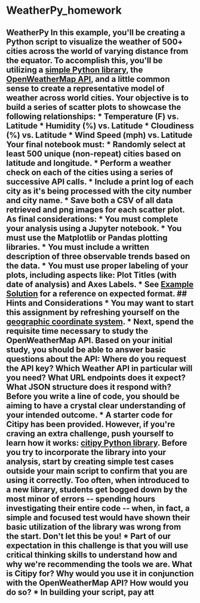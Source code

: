 # WeatherPy_homework
## WeatherPy  In this example, you'll be creating a Python script to visualize the weather of 500+ cities across the world of varying distance from the equator. To accomplish this, you'll be utilizing a [simple Python library](https://pypi.python.org/pypi/citipy), the [OpenWeatherMap API](https://openweathermap.org/api), and a little common sense to create a representative model of weather across world cities.  Your objective is to build a series of scatter plots to showcase the following relationships:  * Temperature (F) vs. Latitude * Humidity (%) vs. Latitude * Cloudiness (%) vs. Latitude * Wind Speed (mph) vs. Latitude  Your final notebook must:  * Randomly select **at least** 500 unique (non-repeat) cities based on latitude and longitude. * Perform a weather check on each of the cities using a series of successive API calls. * Include a print log of each city as it's being processed with the city number and city name. * Save both a CSV of all data retrieved and png images for each scatter plot.  As final considerations:  * You must complete your analysis using a Jupyter notebook. * You must use the Matplotlib or Pandas plotting libraries. * You must include a written description of three observable trends based on the data. * You must use proper labeling of your plots, including aspects like: Plot Titles (with date of analysis) and Axes Labels. * See [Example Solution](WeatherPy_Example.pdf) for a reference on expected format.  ## Hints and Considerations  * You may want to start this assignment by refreshing yourself on the [geographic coordinate system](http://desktop.arcgis.com/en/arcmap/10.3/guide-books/map-projections/about-geographic-coordinate-systems.htm).  * Next, spend the requisite time necessary to study the OpenWeatherMap API. Based on your initial study, you should be able to answer  basic questions about the API: Where do you request the API key? Which Weather API in particular will you need? What URL endpoints does it expect? What JSON structure does it respond with? Before you write a line of code, you should be aiming to have a crystal clear understanding of your intended outcome.  * A starter code for Citipy has been provided. However, if you're craving an extra challenge, push yourself to learn how it works: [citipy Python library](https://pypi.python.org/pypi/citipy). Before you try to incorporate the library into your analysis, start by creating simple test cases outside your main script to confirm that you are using it correctly. Too often, when introduced to a new library, students get bogged down by the most minor of errors -- spending hours investigating their entire code -- when, in fact, a simple and focused test would have shown their basic utilization of the library was wrong from the start. Don't let this be you!  * Part of our expectation in this challenge is that you will use critical thinking skills to understand how and why we're recommending the tools we are. What is Citipy for? Why would you use it in conjunction with the OpenWeatherMap API? How would you do so?  * In building your script, pay att

